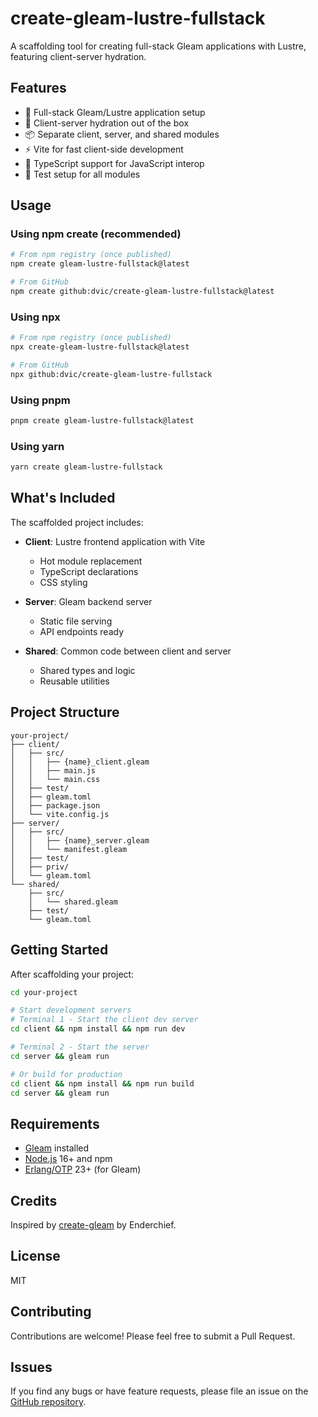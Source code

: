 # create-gleam-lustre-fullstack

A scaffolding tool for creating full-stack Gleam applications with Lustre, featuring client-server hydration.

## Features

- 🚀 Full-stack Gleam/Lustre application setup
- 🔄 Client-server hydration out of the box
- 📦 Separate client, server, and shared modules
- ⚡ Vite for fast client-side development
- 🎯 TypeScript support for JavaScript interop
- 🧪 Test setup for all modules

## Usage

### Using npm create (recommended)

```bash
# From npm registry (once published)
npm create gleam-lustre-fullstack@latest

# From GitHub
npm create github:dvic/create-gleam-lustre-fullstack@latest
```

### Using npx

```bash
# From npm registry (once published)
npx create-gleam-lustre-fullstack@latest

# From GitHub
npx github:dvic/create-gleam-lustre-fullstack
```

### Using pnpm

```bash
pnpm create gleam-lustre-fullstack@latest
```

### Using yarn

```bash
yarn create gleam-lustre-fullstack
```

## What's Included

The scaffolded project includes:

- **Client**: Lustre frontend application with Vite
  - Hot module replacement
  - TypeScript declarations
  - CSS styling
  
- **Server**: Gleam backend server
  - Static file serving
  - API endpoints ready
  
- **Shared**: Common code between client and server
  - Shared types and logic
  - Reusable utilities

## Project Structure

```
your-project/
├── client/
│   ├── src/
│   │   ├── {name}_client.gleam
│   │   ├── main.js
│   │   └── main.css
│   ├── test/
│   ├── gleam.toml
│   ├── package.json
│   └── vite.config.js
├── server/
│   ├── src/
│   │   ├── {name}_server.gleam
│   │   └── manifest.gleam
│   ├── test/
│   ├── priv/
│   └── gleam.toml
└── shared/
    ├── src/
    │   └── shared.gleam
    ├── test/
    └── gleam.toml
```

## Getting Started

After scaffolding your project:

```bash
cd your-project

# Start development servers
# Terminal 1 - Start the client dev server
cd client && npm install && npm run dev

# Terminal 2 - Start the server
cd server && gleam run

# Or build for production
cd client && npm install && npm run build
cd server && gleam run
```

## Requirements

- [Gleam](https://gleam.run/) installed
- [Node.js](https://nodejs.org/) 16+ and npm
- [Erlang/OTP](https://www.erlang.org/) 23+ (for Gleam)

## Credits

Inspired by [create-gleam](https://github.com/Enderchief/create-gleam) by Enderchief.

## License

MIT

## Contributing

Contributions are welcome! Please feel free to submit a Pull Request.

## Issues

If you find any bugs or have feature requests, please file an issue on the [GitHub repository](https://github.com/dvic/create-gleam-lustre-fullstack/issues).